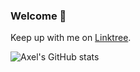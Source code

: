 ### Welcome 👋

Keep up with me on [Linktree](https://linktr.ee/axeliota). 

![Axel's GitHub stats](https://github-readme-stats.vercel.app/api?username=iotaaxel&count_private=true&show_icons=true&theme=outrun)


<!--
**sarahibanga/sarahibanga** is a ✨ _special_ ✨ repository because its `README.md` (this file) appears on your GitHub profile.

Here are some ideas to get you started:

- 🔭 I’m currently working on ...
- 🌱 I’m currently learning ...
- 👯 I’m looking to collaborate on ...
- 🤔 I’m looking for help with ...
- 💬 Ask me about ...
- 📫 How to reach me: ...
- 😄 Pronouns: ...
- ⚡ Fun fact: ...
-->
